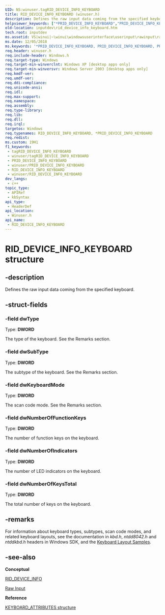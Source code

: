 ```yaml
---
UID: NS:winuser.tagRID_DEVICE_INFO_KEYBOARD
title: RID_DEVICE_INFO_KEYBOARD (winuser.h)
description: Defines the raw input data coming from the specified keyboard.
helpviewer_keywords: ["*PRID_DEVICE_INFO_KEYBOARD","PRID_DEVICE_INFO_KEYBOARD","PRID_DEVICE_INFO_KEYBOARD structure pointer [Keyboard and Mouse Input]","RID_DEVICE_INFO_KEYBOARD","RID_DEVICE_INFO_KEYBOARD structure [Keyboard and Mouse Input]","_win32_RID_DEVICE_INFO_KEYBOARD_str","_win32_rid_device_info_keyboard_str_cpp","inputdev.rid_device_info_keyboard","winui._win32_rid_device_info_keyboard_str","winuser/PRID_DEVICE_INFO_KEYBOARD","winuser/RID_DEVICE_INFO_KEYBOARD"]
old-location: inputdev\rid_device_info_keyboard.htm
tech.root: inputdev
ms.assetid: VS|winui|~\winui\windowsuserinterface\userinput\rawinput\rawinputreference\rawinputstructures\rid_device_info_keyboard.htm
ms.date: 12/05/2018
ms.keywords: '*PRID_DEVICE_INFO_KEYBOARD, PRID_DEVICE_INFO_KEYBOARD, PRID_DEVICE_INFO_KEYBOARD structure pointer [Keyboard and Mouse Input], RID_DEVICE_INFO_KEYBOARD, RID_DEVICE_INFO_KEYBOARD structure [Keyboard and Mouse Input], _win32_RID_DEVICE_INFO_KEYBOARD_str, _win32_rid_device_info_keyboard_str_cpp, inputdev.rid_device_info_keyboard, winui._win32_rid_device_info_keyboard_str, winuser/PRID_DEVICE_INFO_KEYBOARD, winuser/RID_DEVICE_INFO_KEYBOARD'
req.header: winuser.h
req.include-header: Windows.h
req.target-type: Windows
req.target-min-winverclnt: Windows XP [desktop apps only]
req.target-min-winversvr: Windows Server 2003 [desktop apps only]
req.kmdf-ver: 
req.umdf-ver: 
req.ddi-compliance: 
req.unicode-ansi: 
req.idl: 
req.max-support: 
req.namespace: 
req.assembly: 
req.type-library: 
req.lib: 
req.dll: 
req.irql: 
targetos: Windows
req.typenames: RID_DEVICE_INFO_KEYBOARD, *PRID_DEVICE_INFO_KEYBOARD
req.redist: 
ms.custom: 19H1
f1_keywords:
 - tagRID_DEVICE_INFO_KEYBOARD
 - winuser/tagRID_DEVICE_INFO_KEYBOARD
 - PRID_DEVICE_INFO_KEYBOARD
 - winuser/PRID_DEVICE_INFO_KEYBOARD
 - RID_DEVICE_INFO_KEYBOARD
 - winuser/RID_DEVICE_INFO_KEYBOARD
dev_langs:
 - c++
topic_type:
 - APIRef
 - kbSyntax
api_type:
 - HeaderDef
api_location:
 - Winuser.h
api_name:
 - RID_DEVICE_INFO_KEYBOARD
---
```


# RID_DEVICE_INFO_KEYBOARD structure


## -description

Defines the raw input data coming from the specified keyboard.

## -struct-fields

### -field dwType

Type: <b>DWORD</b>

The type of the keyboard. See the Remarks section.

### -field dwSubType

Type: <b>DWORD</b>

The subtype of the keyboard. See the Remarks section.

### -field dwKeyboardMode

Type: <b>DWORD</b>

The scan code mode. See the Remarks section.

### -field dwNumberOfFunctionKeys

Type: <b>DWORD</b>

The number of function keys on the keyboard.

### -field dwNumberOfIndicators

Type: <b>DWORD</b>

The number of LED indicators on the keyboard.

### -field dwNumberOfKeysTotal

Type: <b>DWORD</b>

The total number of keys on the keyboard.

## -remarks

For information about keyboard types, subtypes, scan code modes, and related keyboard layouts, see the documentation in *kbd.h*, *ntdd8042.h* and *ntddkbd.h* headers in Windows SDK, and the [Keyboard Layout Samples](https://docs.microsoft.com/samples/microsoft/windows-driver-samples/keyboard-layout-samples/).

## -see-also

**Conceptual**

[RID_DEVICE_INFO](ns-winuser-rid_device_info.md)

[Raw Input](https://docs.microsoft.com/windows/desktop/inputdev/raw-input)

**Reference**

[KEYBOARD_ATTRIBUTES structure](https://docs.microsoft.com/windows/win32/api/ntddkbd/ns-ntddkbd-keyboard_attributes)

